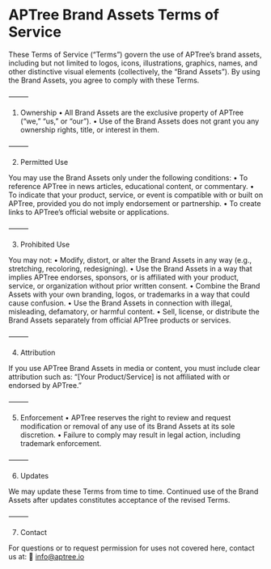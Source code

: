 # APTree Brand Assets Terms of Service

These Terms of Service (“Terms”) govern the use of APTree’s brand assets, including but not limited to logos, icons, illustrations, graphics, names, and other distinctive visual elements (collectively, the “Brand Assets”). By using the Brand Assets, you agree to comply with these Terms.

⸻

1. Ownership
	•	All Brand Assets are the exclusive property of APTree (“we,” “us,” or “our”).
	•	Use of the Brand Assets does not grant you any ownership rights, title, or interest in them.

⸻

2. Permitted Use

You may use the Brand Assets only under the following conditions:
	•	To reference APTree in news articles, educational content, or commentary.
	•	To indicate that your product, service, or event is compatible with or built on APTree, provided you do not imply endorsement or partnership.
	•	To create links to APTree’s official website or applications.

⸻

3. Prohibited Use

You may not:
	•	Modify, distort, or alter the Brand Assets in any way (e.g., stretching, recoloring, redesigning).
	•	Use the Brand Assets in a way that implies APTree endorses, sponsors, or is affiliated with your product, service, or organization without prior written consent.
	•	Combine the Brand Assets with your own branding, logos, or trademarks in a way that could cause confusion.
	•	Use the Brand Assets in connection with illegal, misleading, defamatory, or harmful content.
	•	Sell, license, or distribute the Brand Assets separately from official APTree products or services.

⸻

4. Attribution

If you use APTree Brand Assets in media or content, you must include clear attribution such as:
“[Your Product/Service] is not affiliated with or endorsed by APTree.”

⸻

5. Enforcement
	•	APTree reserves the right to review and request modification or removal of any use of its Brand Assets at its sole discretion.
	•	Failure to comply may result in legal action, including trademark enforcement.

⸻

6. Updates

We may update these Terms from time to time. Continued use of the Brand Assets after updates constitutes acceptance of the revised Terms.

⸻

7. Contact

For questions or to request permission for uses not covered here, contact us at:
📧 info@aptree.io
